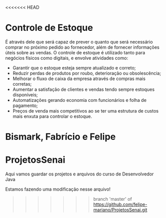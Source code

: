 <<<<<<< HEAD
# Controle de Estoque

É através dele que será capaz de prever o quanto que será necessário comprar no próximo pedido ao fornecedor, além de fornecer informações úteis sobre as vendas.
O controle de estoque é utilizado tanto para negócios físicos como digitais, e envolve atividades como:

- Garantir que o estoque esteja sempre atualizado e correto;
- Reduzir perdas de produtos por roubo, deterioração ou obsolescência;
- Melhorar o fluxo de caixa da empresa através de compras mais corretas;
- Aumentar a satisfação de clientes e vendas tendo sempre estoques disponíveis;
- Automatizações gerando economia com funcionários e folha de pagamento;
- Preços de venda mais competitivos ao se ter uma estrutura de custos mais enxuta para controlar o estoque.

Bismark, Fabrício e Felipe
=======
# ProjetosSenai
Aqui vamos guardar os projetos e arquivos do curso de Desenvolvedor Java

Estamos fazendo uma modificação nesse arquivo!
>>>>>>> branch 'master' of https://github.com/felipe-mariano/ProjetosSenai.git
